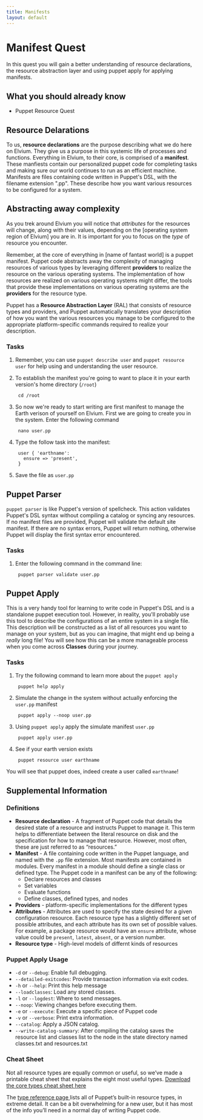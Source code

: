 ```yaml
---
title: Manifests
layout: default
---
```


# Manifest Quest

In this quest you will gain a better understanding of resource declarations, the resource abstraction layer and using puppet apply for applying manifests.

## What you should already know

- Puppet Resource Quest

## Resource Delarations

To us, **resource declarations** are the purpose describing what we do here on Elvium. They give us a purpose in this systemic life of processes and functions. Everything in Elvium, to their core, is comprised of a **manifest**. These manfiests contain our personalized puppet code for completing tasks and making sure our world continues to run as an efficient machine. Manifests are files containing code written in Puppet's DSL, with the filename extension ".pp". These describe how you want various resources to be configured for a system.

## Abstracting away complexity

As you trek around Elvium you will notice that _attributes_ for the resources will change, along with their values, depending on the [operating system region of Elvium] you are in. It is important for you to focus on the _type_ of resource you encounter.

Remember, at the core of everything in [name of fantast world] is a puppet manifest. Puppet code abstracts away the complexity of managing resources of various types by leveraging different __providers__ to realize the resource on the various operating systems. The implementation of how resources are realized on various operating systems might differ, the tools that provide these implementations on various operating systems are the __providers__ for the resource type.

Puppet has a __Resource Abstraction Layer__ (RAL) that consists of resource types and providers, and Puppet automatically translates your description of how you want the various resources you manage to be configured to the appropriate platform-specific commands required to realize your description.

### Tasks

1. Remember, you can use `puppet describe user` and `puppet resource user` for help using and understanding the user resource.
2. To establish the manifest you're going to want to place it in your earth version's home directory (`/root`)

		cd /root

3. So now we're ready to start writing are first manifest to manage the Earth verison of yourself on Elvium. First we are going to create you in the system. Enter the following command 

		nano user.pp

4. Type the follow task into the manifest:

		user { 'earthname':
		  ensure => 'present',
		}

5. Save the file as `user.pp`

## Puppet Parser

`puppet parser` is like Puppet's version of spellcheck. This action validates Puppet's DSL syntax without compiling a catalog or syncing any resources. If no manifest files are provided, Puppet will validate the default site manifest. If there are no syntax errors, Puppet will return nothing, otherwise Puppet will display the first syntax error encountered. 

### Tasks

1. Enter the following command in the command line:

		puppet parser validate user.pp

## Puppet Apply

This is a very handy tool for learning to write code in Puppet's DSL and is a standalone puppet execution tool. However, in reality, you'll probably use this tool to describe the configurations of an entire system in a single file. This description will be constructed as a list of all resources you want to manage on your system, but as you can imagine, that might end up being a _really_ long file! You will see how this can be a more manageable process when you come across **Classes** during your journey.

### Tasks

1. Try the following command to learn more about the `puppet apply`

		puppet help apply

2. Simulate the change in the system without actually enforcing the `user.pp` manifest

		puppet apply --noop user.pp

3. Using `puppet apply` apply the simulate manifest `user.pp`

		puppet apply user.pp

4. See if your earth version exists

		puppet resource user earthname

You will see that puppet does, indeed create a user called `earthname`!

## Supplemental Information 

### Definitions

* **Resource declaration** - A fragment of Puppet code that details the desired state of a resource and instructs Puppet to manage it. This term helps to differentiate between the literal resource on disk and the specification for how to manage that resource. However, most often, these are just referred to as “resources.”
* **Manifest** - A file containing code written in the Puppet language, and named with the `.pp` file extension. Most manifests are contained in modules. Every manifest in a module should define a single class or defined type. The Puppet code in a manifest can be any of the following:
	*  Declare resources and classes
	*  Set variables
	*  Evaluate functions
	*  Define classes, defined types, and nodes
* **Providers** - platform-specific implementations for the different types
* **Attributes** - Attributes are used to specify the state desired for a given configuration resource. Each resource type has a slightly different set of possible attributes, and each attribute has its own set of possible values. For example, a package resource would have an `ensure` attribute, whose value could be `present`, `latest`, `absent`, or a version number.
* **Resource type** -   High-level models of differnt kinds of resources

### Puppet Apply Usage

- `-d` or `--debug`: Enable full debugging.
- `--detailed-exitcodes`: Provide transaction information via exit codes.
- `-h` or `--help`: Print this help message
- `--loadclasses`: Load any stored classes.
- `-l` or `--logdest`: Where to send messages.
- `--noop`: Viewing changes before executing them.
- `-e` or `--execute`: Execute a specific piece of Puppet code
- `-v` or `--verbose`: Print extra information.
- `--catalog`: Apply a JSON catalog.
- `--write-catalog-summary`: After compiling the catalog saves the resource list and classes list to the node in the state directory named classes.txt and resources.txt

### Cheat Sheet

Not all resource types are equally common or useful, so weʼve made a printable cheat sheet that explains the eight most useful types. [Download the core types cheat sheet here](http://docs.puppetlabs.com/puppet_core_types_cheatsheet.pdf)

The [type reference page ](http://docs.puppetlabs.com/references/latest/type.html)lists all of Puppetʼs built-in resource types, 	in 	extreme detail. It can be a bit overwhelming for a new user, but 	it 	has most of the info youʼll need in a normal day of writing Puppet code.
